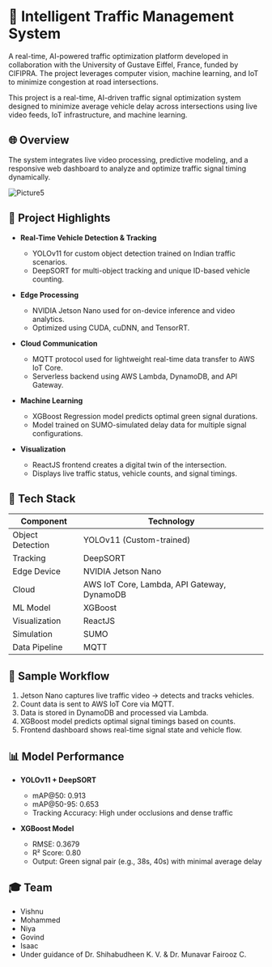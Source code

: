 # 🚦 Intelligent Traffic Management System

A real-time, AI-powered traffic optimization platform developed in collaboration with the University of Gustave Eiffel, France, funded by CIFIPRA. The project leverages computer vision, machine learning, and IoT to minimize congestion at road intersections.

This project is a real-time, AI-driven traffic signal optimization system designed to minimize average vehicle delay across intersections using live video feeds, IoT infrastructure, and machine learning.

## 🌐 Overview

The system integrates live video processing, predictive modeling, and a responsive web dashboard to analyze and optimize traffic signal timing dynamically.

![Picture5](https://github.com/user-attachments/assets/cae2c66b-68f4-4809-bf2e-4a10d693b528)

## 📌 Project Highlights

- **Real-Time Vehicle Detection & Tracking**
  - YOLOv11 for custom object detection trained on Indian traffic scenarios.
  - DeepSORT for multi-object tracking and unique ID-based vehicle counting.

- **Edge Processing**
  - NVIDIA Jetson Nano used for on-device inference and video analytics.
  - Optimized using CUDA, cuDNN, and TensorRT.

- **Cloud Communication**
  - MQTT protocol used for lightweight real-time data transfer to AWS IoT Core.
  - Serverless backend using AWS Lambda, DynamoDB, and API Gateway.

- **Machine Learning**
  - XGBoost Regression model predicts optimal green signal durations.
  - Model trained on SUMO-simulated delay data for multiple signal configurations.

- **Visualization**
  - ReactJS frontend creates a digital twin of the intersection.
  - Displays live traffic status, vehicle counts, and signal timings.

## 🧠 Tech Stack

| Component          | Technology                |
|--------------------|---------------------------|
| Object Detection   | YOLOv11 (Custom-trained)  |
| Tracking           | DeepSORT                  |
| Edge Device        | NVIDIA Jetson Nano        |
| Cloud              | AWS IoT Core, Lambda, API Gateway, DynamoDB |
| ML Model           | XGBoost                   |
| Visualization      | ReactJS                   |
| Simulation         | SUMO                      |
| Data Pipeline      | MQTT                      |

## 🧪 Sample Workflow

1. Jetson Nano captures live traffic video → detects and tracks vehicles.
2. Count data is sent to AWS IoT Core via MQTT.
3. Data is stored in DynamoDB and processed via Lambda.
4. XGBoost model predicts optimal signal timings based on counts.
5. Frontend dashboard shows real-time signal state and vehicle flow.

## 📊 Model Performance

- **YOLOv11 + DeepSORT**
  - mAP@50: 0.913
  - mAP@50-95: 0.653
  - Tracking Accuracy: High under occlusions and dense traffic

- **XGBoost Model**
  - RMSE: 0.3679
  - R² Score: 0.80
  - Output: Green signal pair (e.g., 38s, 40s) with minimal average delay

## 🎓 Team

- Vishnu  
- Mohammed
- Niya  
- Govind  
- Isaac  
- Under guidance of Dr. Shihabudheen K. V. & Dr. Munavar Fairooz C.

